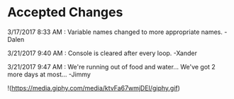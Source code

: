 # Accepted Changes
3/17/2017 8:33 AM : Variable names changed to more appropriate names. -Dalen

3/21/2017 9:40 AM : Console is cleared after every loop. -Xander

3/21/2017 9:47 AM : We're running out of food and water... We've got 2 more days at most... -Jimmy

!(https://media.giphy.com/media/ktvFa67wmjDEI/giphy.gif)

